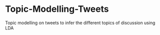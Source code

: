# Topic-Modelling-Tweets
Topic modelling on tweets to infer the different topics of discussion using LDA

